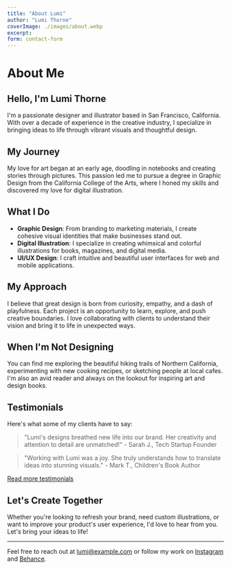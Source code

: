 ```yaml
---
title: "About Lumi"
author: "Lumi Thorne"
coverImage: ./images/about.webp
excerpt:
form: contact-form
---
```


# About Me

## Hello, I'm Lumi Thorne

I'm a passionate designer and illustrator based in San Francisco, California. With over a decade of experience in the creative industry, I specialize in bringing ideas to life through vibrant visuals and thoughtful design.

## My Journey

My love for art began at an early age, doodling in notebooks and creating stories through pictures. This passion led me to pursue a degree in Graphic Design from the California College of the Arts, where I honed my skills and discovered my love for digital illustration.

## What I Do

- **Graphic Design**: From branding to marketing materials, I create cohesive visual identities that make businesses stand out.
- **Digital Illustration**: I specialize in creating whimsical and colorful illustrations for books, magazines, and digital media.
- **UI/UX Design**: I craft intuitive and beautiful user interfaces for web and mobile applications.

## My Approach

I believe that great design is born from curiosity, empathy, and a dash of playfulness. Each project is an opportunity to learn, explore, and push creative boundaries. I love collaborating with clients to understand their vision and bring it to life in unexpected ways.

## When I'm Not Designing

You can find me exploring the beautiful hiking trails of Northern California, experimenting with new cooking recipes, or sketching people at local cafes. I'm also an avid reader and always on the lookout for inspiring art and design books.

## Testimonials

Here's what some of my clients have to say:

> "Lumi's designs breathed new life into our brand. Her creativity and attention to detail are unmatched!" - Sarah J., Tech Startup Founder

> "Working with Lumi was a joy. She truly understands how to translate ideas into stunning visuals." - Mark T., Children's Book Author

[Read more testimonials](/testimonials)

## Let's Create Together

Whether you're looking to refresh your brand, need custom illustrations, or want to improve your product's user experience, I'd love to hear from you. Let's bring your ideas to life!

---

Feel free to reach out at lumi@example.com or follow my work on [Instagram](https://www.instagram.com/lumithornedesign) and [Behance](https://www.behance.net/lumithorne).
